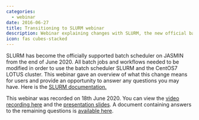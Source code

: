 ```yaml
---
categories:
  - webinar
date: 2016-06-27
title: Transitioning to SLURM webinar
description: Webinar explaining changes with SLURM, the new official batch scheduler on JASMIN.
icon: fas cubes-stacked
---
```

<p> SLURM has become the officially supported batch scheduler on JASMIN from the end of June 2020. All batch jobs and workflows needed to be modified in order to use the batch scheduler SLURM and the CentOS7 LOTUS cluster. This webinar gave an overview of what this change means for users and provide an opportunity to answer any questions you may have. Here is the <a href="https://help.jasmin.ac.uk/category/4889-slurm">SLURM documentation.</a>  </span></p>

<p><span>This webinar was recorded on 18th June 2020.&nbsp;</span>You can view the <a href="https://youtu.be/PG-BurQCA3M">video recording here</a>&nbsp;and the <a href="https://drive.google.com/file/d/1TAn36KTipP_dPcRa4uo07Vxtqk4uPWbb/view?usp=sharing">presentation slides</a>. A document containing answers to the remaining questions is <a href="https://drive.google.com/file/d/1OxPOsuRBjQSW_TYKAFjoBRn14M_tH7Nk/view?usp=sharing">available here</a>.&nbsp;</p>
